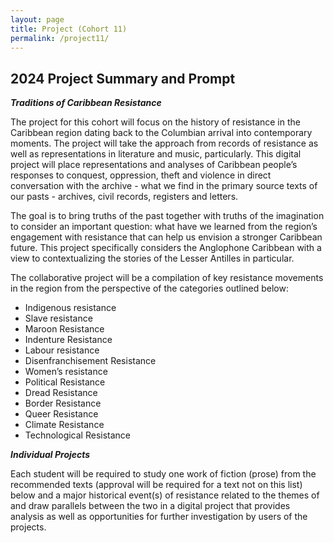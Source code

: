 ```yaml
---
layout: page
title: Project (Cohort 11)
permalink: /project11/
---
```


## 2024 Project Summary and Prompt  

***Traditions of Caribbean Resistance*** 

The project for this cohort will focus on the history of resistance in the Caribbean region dating back to the Columbian arrival into contemporary moments. The project will take the approach from records of resistance as well as representations in literature and music, particularly. This digital project will place representations and analyses of Caribbean people’s responses to conquest, oppression, theft and violence in direct conversation with the archive - what we find in the primary source texts of our pasts - archives, civil records, registers and letters.  

The goal is to bring truths of the past together with truths of the imagination to consider an important question: what have we learned from the region’s engagement with resistance that can help us envision a stronger Caribbean future. This project specifically considers the Anglophone Caribbean with a view to contextualizing the stories of the Lesser Antilles in particular. 

The collaborative project will be a compilation of key resistance movements in the region from the perspective of the categories outlined below: 

* Indigenous resistance   
* Slave resistance   
* Maroon Resistance  
* Indenture Resistance   
* Labour resistance  
* Disenfranchisement Resistance  
* Women’s resistance   
* Political Resistance  
* Dread Resistance  
* Border Resistance  
* Queer Resistance  
* Climate Resistance  
* Technological Resistance    

***Individual Projects***  

Each student will be required to study one work of fiction (prose) from the recommended texts (approval will be required for a text not on this list) below and a major historical event(s) of resistance related to the themes of and draw parallels between the two in a digital project that provides analysis as well as opportunities for further investigation by users of the projects.   



